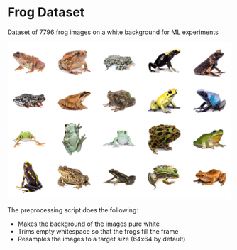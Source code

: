 # Frog Dataset
Dataset of 7796 frog images on a white background for ML experiments

![Sample](sample.png?raw=true "Sample Images")

The preprocessing script does the following:
* Makes the background of the images pure white
* Trims empty whitespace so that the frogs fill the frame
* Resamples the images to a target size (64x64 by default)
